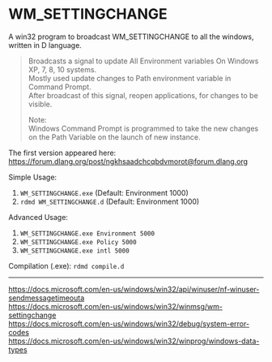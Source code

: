 # WM_SETTINGCHANGE
A win32 program to broadcast WM_SETTINGCHANGE to all the windows, written in D language.

> Broadcasts a signal to update All Environment variables On Windows XP, 7, 8, 10 systems.  
> Mostly used update changes to Path environment variable in Command Prompt.  
> After broadcast of this signal, reopen applications, for changes to be visible.  
> 
> Note:  
> Windows Command Prompt is programmed to take the new changes on the Path Variable on the launch of new instance.


The first version appeared here: https://forum.dlang.org/post/ngkhsaadchcqbdvmorot@forum.dlang.org

Simple Usage: 
1. `WM_SETTINGCHANGE.exe`  (Default: Environment 1000)
2. `rdmd WM_SETTINGCHANGE.d`  (Default: Environment 1000)

Advanced Usage:
1. `WM_SETTINGCHANGE.exe Environment 5000`  
1. `WM_SETTINGCHANGE.exe Policy 5000`  
2. `WM_SETTINGCHANGE.exe intl 5000`  

Compilation (.exe):
 `rdmd compile.d`  
 
---
https://docs.microsoft.com/en-us/windows/win32/api/winuser/nf-winuser-sendmessagetimeouta  
https://docs.microsoft.com/en-us/windows/win32/winmsg/wm-settingchange  
https://docs.microsoft.com/en-us/windows/win32/debug/system-error-codes  
https://docs.microsoft.com/en-us/windows/win32/winprog/windows-data-types
